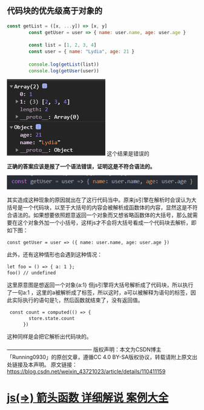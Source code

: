 ## 代码块的优先级高于对象的

```js
const getList = ([x, ...y]) => [x, y]
        const getUser = user => { name: user.name, age: user.age }
 
        const list = [1, 2, 3, 4]
        const user = { name: "Lydia", age: 21 }
 
        console.log(getList(list))
        console.log(getUser(user))
```

![img](media\20201130233423761.png) 这个结果是错误的

**正确的答案应该是报了一个语法错误，证明这是不符合语法的。**

![img](media\20201130234112691.png) 

其实造成这种现象的原因就出在了这行代码当中。原来js引擎在解析时会误认为大括号是一个代码块，以至于大括号的内容会被解析成函数体的内容，显然这是不符合语法的。如果想要依照题意返回一个对象而又想省略函数体的大括号，那么就需要在这个对象外加一个小括号，这样js才不会将大括号看成一个代码块去解析，即如下图：

```
const getUser = user => ({ name: user.name, age: user.age })
```

此外，还有这种情形也会遇到这种情况：

```
let foo = () => { a: 1 };
foo() // undefined
```

这里原意图是想返回一个对象{a:1} 但js引擎将大括号解析成了代码块，所以执行了一句a:1 ，这里的a被解析成了标签，所以这时，a可以被解释为语句的标签，因此实际执行的语句是1;，然后函数就结束了，没有返回值。

```
 const count = computed(() => {
        store.state.count
      })
```

这种同样是会把它解析出代码块的。

————————————————
版权声明：本文为CSDN博主「Running0930」的原创文章，遵循CC 4.0 BY-SA版权协议，转载请附上原文出处链接及本声明。
原文链接：https://blog.csdn.net/weixin_43721023/article/details/110411159



# [js(=>) 箭头函数 详细解说 案例大全](https://www.cnblogs.com/hailun/p/6279029.html)



